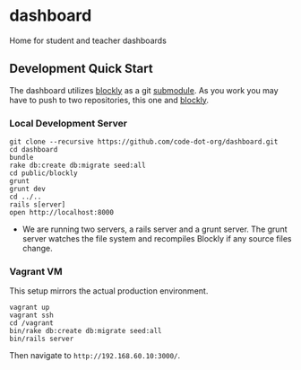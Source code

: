 dashboard
=========

Home for student and teacher dashboards

## Development Quick Start

The dashboard utilizes [blockly](https://github.com/code-dot-org/blockly) as a git [submodule](http://git-scm.com/book/en/Git-Tools-Submodules). As you work you may have to push to two repositories, this one and [blockly](https://github.com/code-dot-org/blockly).

### Local Development Server

```
git clone --recursive https://github.com/code-dot-org/dashboard.git
cd dashboard
bundle
rake db:create db:migrate seed:all
cd public/blockly
grunt
grunt dev
cd ../..
rails s[erver]
open http://localhost:8000
```

- We are running two servers, a rails server and a grunt server. The grunt server watches the file system and recompiles Blockly if any source files change.

### Vagrant VM

This setup mirrors the actual production environment.

```shell
vagrant up
vagrant ssh
cd /vagrant
bin/rake db:create db:migrate seed:all
bin/rails server
```

Then navigate to `http://192.168.60.10:3000/`.
